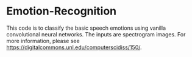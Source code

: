 # Emotion-Recognition
This code is to classify the basic speech emotions using vanilla convolutional neural networks.
The inputs are spectrogram images. For more information, please see https://digitalcommons.unl.edu/computerscidiss/150/.
